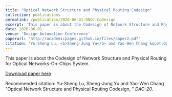 ```yaml
---
title: "Optical Network Structure and Physical Routing Codesign"
collection: publications
permalink: /publication/2020-06-01-ONOC-CoDesign
excerpt: 'This paper is about the Codesign of Network Structure and Physical Routing for Optical Networks-On-Chips System'
date: 2020-06-01
venue: 'Design Automation Conference'
paperurl: 'http://academicpages.github.io/files/paper2.pdf'
citation: 'Yu-Sheng Lu, <b>Sheng-Jung Yu</b> and Yao-Wen Chang &quot;Optical Network Structure and Physical Routing Codesign, &quot; <i>DAC-20</i>.'
---
```

This paper is about the Codesign of Network Structure and Physical Routing for Optical Networks-On-Chips System.

[Download paper here](http://academicpages.github.io/files/paper2.pdf)

Recommended citation: Yu-Sheng Lu, Sheng-Jung Yu and Yao-Wen Chang &quot;Optical Network Structure and Physical Routing Codesign, &quot; <i>DAC-20</i>.